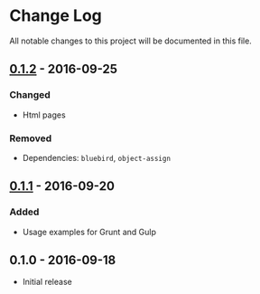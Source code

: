# Change Log
All notable changes to this project will be documented in this file.

## [0.1.2] - 2016-09-25
### Changed

* Html pages

### Removed

* Dependencies: `bluebird`, `object-assign` 

## [0.1.1] - 2016-09-20
### Added

* Usage examples for Grunt and Gulp

## 0.1.0 - 2016-09-18
* Initial release

[0.1.1]: https://github.com/denar90/psi-ngrok/compare/v0.1.0...v0.1.1
[0.1.2]: https://github.com/denar90/psi-ngrok/compare/v0.1.1...v0.1.2
